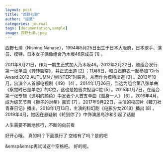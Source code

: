 ```yaml
---
layout: post
title: "西野七濑"
author: "提莫"
categories: journal
tags: [documentation,sample]
image: 西野七濑.jpeg
---
```

西野七濑（Nishino Nanase），1994年5月25日出生于日本大阪府，日本歌手、演员、模特，日本女子偶像组合乃木坂46原成员 [1]  。

2011年8月21日，作为一期生正式加入乃木坂46。2012年2月22日，随组合发行第一张单曲《转转窗帘》，并正式出道 [2]  ；11月8日，和白石麻衣一起参加“Girls Award 2012 AUTUMN / WINTER”时装秀，从而作为模特出道 [3]  。2013年10月，出演个人首部电视剧《49》 [4]  。2014年1月26日，当选为组合第八张单曲《察觉时已是单恋》的C位，这也是她首次担当C位 [5]  。2015年1月7日，在组合第一张专辑《透明的颜色》中发表个人首支单曲《孤身一人》 [6]  。2016年4月，成为综艺节目《狮子的対拳》嘉宾 [7]  。2017年9月22日，主演的校园片《薙刀社青春日记》播出。2018年1月13日，主演的科幻剧《电影少女2018》播出 [8]  。2019年4月，她因在悬疑剧《轮到你了》中饰演黑岛沙和引起了话题


  人生需要不断地修行，不断的向前看

好开心哦。
  真的吗？下面换行了
空格有了吗？是的吧

&emsp&emsp再试试这个空格吧。
好的呢。
